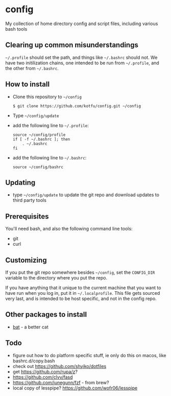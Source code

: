 # config

My collection of home directory config and script files, including various bash tools


## Clearing up common misunderstandings

`~/.profile` should set the path, and things like `~/.bashrc` should not. We have two
initilization chains, one intended to be run from `~/.profile`, and the other from
`~/.bashrc`.


## How to install

- Clone this repository to `~/config`
    ```
    $ git clone https://github.com/kotfu/config.git ~/config
    ```

- Type `~/config/update`
- add the following line to `~/.profile`:
    ```
    source ~/config/profile
    if [ -f ~/.bashrc ]; then
	    . ~/.bashrc
    fi
    ```
- add the following line to `~/.bashrc`:
    ```
    source ~/config/bashrc
    ```

## Updating

- type `~/config/update` to update the git repo and download updates to third party tools


## Prerequisites

You'll need bash, and also the following command line tools:

- git
- curl


## Customizing

If you put the git repo somewhere besides `~/config`, set the `CONFIG_DIR`
variable to the directory where you put the repo.

If you have anything that it unique to the current machine that you want to
have run when you log in, put it in `~/.localprofile`. This file gets sourced
very last, and is intended to be host specific, and not in the config repo.


## Other packages to install

- [bat](https://github.com/sharkdp/bat) - a better cat


## Todo

- figure out how to do platform specific stuff, ie only do this on macos, like bashrc.d/copy.bash
- check out https://github.com/shyiko/dotfiles
- get https://github.com/rupa/z?
- https://github.com/clvv/fasd
- https://github.com/junegunn/fzf - from brew?
- local copy of lesspipe? https://github.com/wofr06/lesspipe
